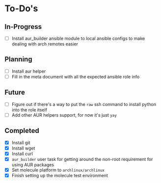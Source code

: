 To-Do's
=======

In-Progress
-----------

- [ ] Install aur_builder ansible module to local ansible configs to make dealing with arch remotes easier


Planning
--------

- [ ] Install aur helper
- [ ] Fill in the meta document with all the expected ansible role info

Future
------

- [ ] Figure out if there's a way to put the `raw` ssh command to install python into the role itself
- [ ] Add other AUR helpers support, for now it's just `yay`

Completed
---------

- [x] Install git
- [x] Install wget
- [x] Install curl
- [x] `aur_builder` user task for getting around the non-root requirement for using AUR packages
- [x] Set molecule platform to `archlinux/archlinux`
- [x] Finish setting up the molecule test environment